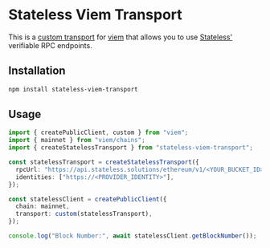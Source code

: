 # Stateless Viem Transport

This is a [custom transport](https://viem.sh/docs/clients/transports/custom.html) for [viem](https://viem.sh/) that allows you to use [Stateless'](https://www.stateless.solutions/) verifiable RPC endpoints.

## Installation

```bash
npm install stateless-viem-transport
```

## Usage

```typescript
import { createPublicClient, custom } from "viem";
import { mainnet } from "viem/chains";
import { createStatelessTransport } from "stateless-viem-transport";

const statelessTransport = createStatelessTransport({
  rpcUrl: "https://api.stateless.solutions/ethereum/v1/<YOUR_BUCKET_ID>",
  identities: ["https://<PROVIDER_IDENTITY>"],
});

const statelessClient = createPublicClient({
  chain: mainnet,
  transport: custom(statelessTransport),
});

console.log("Block Number:", await statelessClient.getBlockNumber());
```
